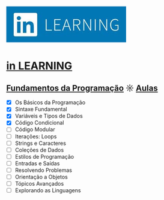 # ![inlearning.jpeg](https://github.com/kakanew/inLEARNING_JavaScript/blob/master/inlearning.jpeg?raw=true)

# [in LEARNING](https://www.linkedin.com/learning/me)

## [Fundamentos da Programação](https://www.linkedin.com/learning/fundamentos-da-programacao/o-if-na-pratica) ☼ [Aulas](https://www.linkedin.com/learning/fundamentos-da-programacao)

- [x] Os Básicos da Programação
- [x] Sintaxe Fundamental
- [x] Variáveis e Tipos de Dados
- [x] Código Condicional
- [ ] Código Modular
- [ ] Iterações: Loops
- [ ] Strings e Caracteres
- [ ] Coleções de Dados
- [ ] Estilos de Programação
- [ ] Entradas e Saídas
- [ ] Resolvendo Problemas
- [ ] Orientação a Objetos
- [ ] Tópicos Avançados
- [ ] Explorando as Linguagens